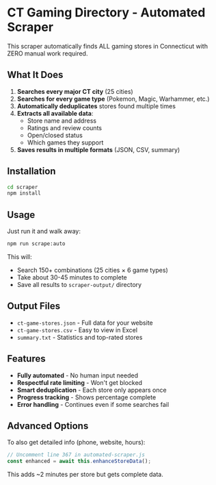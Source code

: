# CT Gaming Directory - Automated Scraper

This scraper automatically finds ALL gaming stores in Connecticut with ZERO manual work required.

## What It Does

1. **Searches every major CT city** (25 cities)
2. **Searches for every game type** (Pokemon, Magic, Warhammer, etc.)
3. **Automatically deduplicates** stores found multiple times
4. **Extracts all available data**:
   - Store name and address
   - Ratings and review counts
   - Open/closed status
   - Which games they support
5. **Saves results in multiple formats** (JSON, CSV, summary)

## Installation

```bash
cd scraper
npm install
```

## Usage

Just run it and walk away:

```bash
npm run scrape:auto
```

This will:
- Search 150+ combinations (25 cities × 6 game types)
- Take about 30-45 minutes to complete
- Save all results to `scraper-output/` directory

## Output Files

- `ct-game-stores.json` - Full data for your website
- `ct-game-stores.csv` - Easy to view in Excel
- `summary.txt` - Statistics and top-rated stores

## Features

- **Fully automated** - No human input needed
- **Respectful rate limiting** - Won't get blocked
- **Smart deduplication** - Each store only appears once
- **Progress tracking** - Shows percentage complete
- **Error handling** - Continues even if some searches fail

## Advanced Options

To also get detailed info (phone, website, hours):

```javascript
// Uncomment line 367 in automated-scraper.js
const enhanced = await this.enhanceStoreData();
```

This adds ~2 minutes per store but gets complete data.